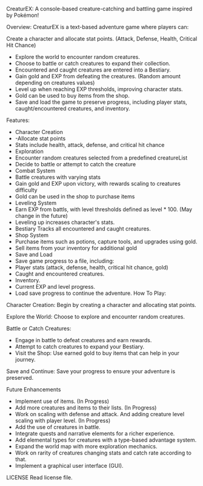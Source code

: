 CreaturEX: A console-based creature-catching and battling game inspired by Pokémon!

Overview: CreaturEX is a text-based adventure game where players can:

Create a character and allocate stat points. (Attack, Defense, Health, Critical Hit Chance)
- Explore the world to encounter random creatures.
- Choose to battle or catch creatures to expand their collection.
- Encountered and caught creatures are entered into a Bestiary.
- Gain gold and EXP from defeating the creatures. (Random amount depending on creatures values)
- Level up when reaching EXP thresholds, improving character stats.
- Gold can be used to buy items from the shop.
- Save and load the game to preserve progress, including player stats, caught/encountered creatures, and inventory.
  
Features:

- Character Creation
- -Allocate stat points
- Stats include health, attack, defense, and critical hit chance
- Exploration
- Encounter random creatures selected from a predefined creatureList
- Decide to battle or attempt to catch the creature
- Combat System
- Battle creatures with varying stats
- Gain gold and EXP upon victory, with rewards scaling to creatures difficulty
- Gold can be used in the shop to purchase items
- Leveling System
- Earn EXP from battls, with level thresholds defined as level * 100. (May change in the future)
- Leveling up increases character's stats.
- Bestiary Tracks all encountered and caught creatures.
- Shop System
- Purchase items such as potions, capture tools, and upgrades using gold.
- Sell items from your inventory for additional gold
- Save and Load
- Save game progress to a file, including:
- Player stats (attack, defense, health, critical hit chance, gold)
- Caught and encountered creatures.
- Inventory.
- Current EXP and level progress.
- Load save progress to continue the adventure.
How To Play:

Character Creation: Begin by creating a character and allocating stat points.

Explore the World: Choose to explore and encounter random creatures.

Battle or Catch Creatures:

- Engage in battle to defeat creatures and earn rewards.
- Attempt to catch creatures to expand your Bestiary.
- Visit the Shop: Use earned gold to buy items that can help in your journey.

Save and Continue: Save your progress to ensure your adventure is preserved.

Future Enhancements

- Implement use of items. (In Progress)
- Add more creatures and items to their lists. (In Progress)
- Work on scaling with defense and attack. And adding creature level scaling with player level. (In Progress)
- Add the use of creatures in battle.
- Integrate quests and narrative elements for a richer experience.
- Add elemental types for creatures with a type-based advantage system.
- Expand the world map with more exploration mechanics.
- Work on rarity of creatures changing stats and catch rate according to that.
- Implement a graphical user interface (GUI).
  
LICENSE Read license file.
